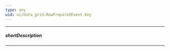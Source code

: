 ```yaml
---
type: any
uid: ui/data_grid:RowPreparedEvent.key
---
```

---
##### shortDescription
<!-- Description goes here -->

---
<!-- Description goes here -->